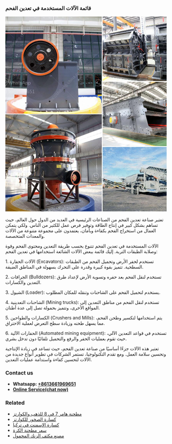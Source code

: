 <h3>قائمة الآلات المستخدمة في تعدين الفحم</h3><img src='1701852565.jpg' alt=''><p>تعتبر صناعة تعدين الفحم من الصناعات الرئيسية في العديد من الدول حول العالم، حيث تساهم بشكل كبير في إنتاج الطاقة وتوفير فرص عمل للكثير من الناس. ولكي يتمكن العمال من استخراج الفحم بكفاءة وبأمان، يعتمدون على مجموعة متنوعة من الآلات والمعدات المتخصصة.</p><p>الآلات المستخدمة في تعدين الفحم تتنوع بحسب طريقة التعدين ومحتوى الفحم وقوة وصلابة الطبقات التربة. إليك قائمة ببعض الآلات الشائعة استخدامها في تعدين الفحم:</p><p>1. الآلات الحفارة (Excavators): تستخدم لحفر الأرض وتحميل الفحم من الطبقات السطحية. تتميز بقوة كبيرة وقدرة على التحرك بسهولة في المناطق الضيقة.</p><p>2. الجرافات (Bulldozers): تستخدم لنقل الفحم بعد حفره وتسوية الأرض لإعداد طرق التعدين والكسارات.</p><p>3. الشيول (Loader): يستخدم لتحميل الفحم على الشاحنات وتنقله للمكان المطلوب.</p><p>4. الشاحنات التعدينية (Mining trucks): تستخدم لنقل الفحم من مناطق التعدين إلى المواقع الأخرى، وتتميز بحمولة تصل إلى عدة أطنان.</p><p>5. الكسارات والطواحين (Crushers and Mills): يتم استخدامها لتكسير وطحن الفحم، مما يسهل طحنه وزيادة سطح التعرض لعملية الاحتراق.</p><p>6. الحفارات الآلية (Automated mining equipment): تستخدم في قواعد التعدين الآلي، حيث تقوم بعمليات الحفر والرفع والتحميل تلقائيًا دون تدخل بشري.</p><p>تعتبر هذه الآلات جزءًا أساسيًا من صناعة تعدين الفحم، حيث تساعد في زيادة الإنتاجية وتحسين سلامة العمل. ومع تقدم التكنولوجيا، تستمر الشركات في تطوير أنواع جديدة من الآلات لتحسين كفاءة واستدامة عمليات التعدين.</p><h3>Contact us</h3><ul><li><strong>Whatsapp:&nbsp;<a href="https://wa.me/8613661969651">+8613661969651</a></strong></li><li><a href="https://swt.shibang-china.com/?git&amp;zhl&amp;قائمة الآلات المستخدمة في تعدين الفحم"><strong>Online Service(chat now)</strong></a></li></ul><h3>Related</h3><ul><li><a href='مطحنة هامر 7 في 8 للذهب والكوارتز.md'>مطحنة هامر 7 في 8 للذهب والكوارتز</a></li><li><a href='كسارة الصخور للكوارتز.md'>كسارة الصخور للكوارتز</a></li><li><a href='كسارة الإسمنت في تركيا.md'>كسارة الإسمنت في تركيا</a></li><li><a href='سعر مطحنة الكرة.md'>سعر مطحنة الكرة</a></li><li><a href='مصنع مكثف الزنك المحمول.md'>مصنع مكثف الزنك المحمول</a></li></ul>